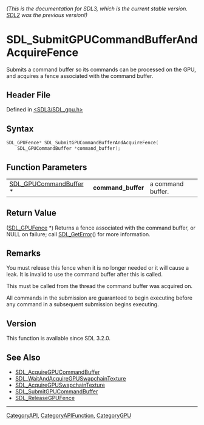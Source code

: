 ###### (This is the documentation for SDL3, which is the current stable version. [SDL2](https://wiki.libsdl.org/SDL2/) was the previous version!)
# SDL_SubmitGPUCommandBufferAndAcquireFence

Submits a command buffer so its commands can be processed on the GPU, and acquires a fence associated with the command buffer.

## Header File

Defined in [<SDL3/SDL_gpu.h>](https://github.com/libsdl-org/SDL/blob/main/include/SDL3/SDL_gpu.h)

## Syntax

```c
SDL_GPUFence* SDL_SubmitGPUCommandBufferAndAcquireFence(
    SDL_GPUCommandBuffer *command_buffer);
```

## Function Parameters

|                                                |                    |                   |
| ---------------------------------------------- | ------------------ | ----------------- |
| [SDL_GPUCommandBuffer](SDL_GPUCommandBuffer) * | **command_buffer** | a command buffer. |

## Return Value

([SDL_GPUFence](SDL_GPUFence) *) Returns a fence associated with the
command buffer, or NULL on failure; call [SDL_GetError](SDL_GetError)() for
more information.

## Remarks

You must release this fence when it is no longer needed or it will cause a
leak. It is invalid to use the command buffer after this is called.

This must be called from the thread the command buffer was acquired on.

All commands in the submission are guaranteed to begin executing before any
command in a subsequent submission begins executing.

## Version

This function is available since SDL 3.2.0.

## See Also

- [SDL_AcquireGPUCommandBuffer](SDL_AcquireGPUCommandBuffer)
- [SDL_WaitAndAcquireGPUSwapchainTexture](SDL_WaitAndAcquireGPUSwapchainTexture)
- [SDL_AcquireGPUSwapchainTexture](SDL_AcquireGPUSwapchainTexture)
- [SDL_SubmitGPUCommandBuffer](SDL_SubmitGPUCommandBuffer)
- [SDL_ReleaseGPUFence](SDL_ReleaseGPUFence)

----
[CategoryAPI](CategoryAPI), [CategoryAPIFunction](CategoryAPIFunction), [CategoryGPU](CategoryGPU)

